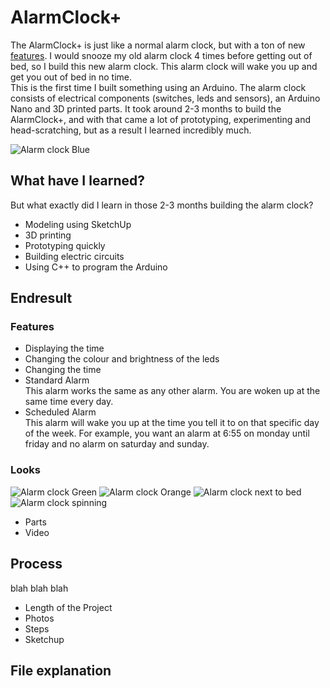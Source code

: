 # AlarmClock+
The AlarmClock+ is just like a normal alarm clock, but with a ton of new [features](#features). I would snooze my old alarm clock 4 times before getting out of bed, so I build this new alarm clock. This alarm clock will wake you up and get you out of bed in no time. <br>
This is the first time I built something using an Arduino. The alarm clock consists of electrical components (switches, leds and sensors), an Arduino Nano and 3D printed parts. It took around 2-3 months to build the AlarmClock+, and with that came a lot of prototyping, experimenting and head-scratching, but as a result I learned incredibly much.

![Alarm clock Blue](https://user-images.githubusercontent.com/75524368/151206562-98c0101f-f594-488b-8a90-7f907e8b141f.png)

## What have I learned?
But what exactly did I learn in those 2-3 months building the alarm clock? 
- Modeling using SketchUp
- 3D printing
- Prototyping quickly
- Building electric circuits
- Using C++ to program the Arduino

## Endresult

### Features
- Displaying the time
- Changing the colour and brightness of the leds
- Changing the time
- Standard Alarm<br>
  This alarm works the same as any other alarm. You are woken up at the same time every day.
- Scheduled Alarm<br>
  This alarm will wake you up at the time you tell it to on that specific day of the week. For example, you want an alarm at 6:55 on monday until friday and no alarm on saturday and sunday.
### Looks
![Alarm clock Green](https://user-images.githubusercontent.com/75524368/151209619-bcb4d1e1-d756-4304-893c-af86c8307e68.png)
![Alarm clock Orange](https://user-images.githubusercontent.com/75524368/151210734-b0929efa-ad23-4475-8ff1-183fcc47a87e.png)
![Alarm clock next to bed](https://user-images.githubusercontent.com/75524368/151211021-b248c641-b18e-4783-a39c-82af13f538cc.png)
![Alarm clock spinning](https://user-images.githubusercontent.com/75524368/151211046-be37f432-260c-457e-b855-0324e201b588.gif)

- Parts
- Video

## Process
blah blah blah
- Length of the Project
- Photos
- Steps
- Sketchup

## File explanation
